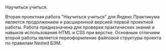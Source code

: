 Научиться учиться.

Вторая проектная работа "Научиться учиться" для Яндекс Практикума является продолжением и расширенной версией первой проектной работы. Работа предназначена для проверки практических знаний и навыков использования HTML и CSS при верстке. Основным отличием второй работы является переоформление файловой структуры проекта по правилам Nested БЭМ.